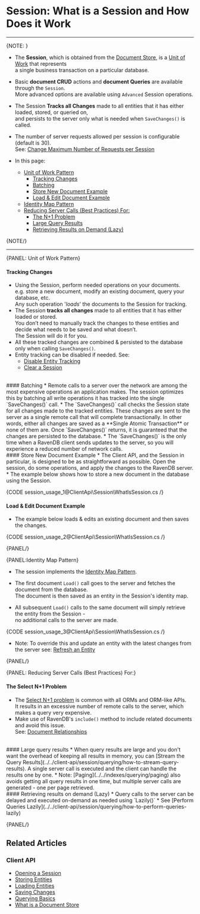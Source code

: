 ﻿# Session: What is a Session and How Does it Work  

---

{NOTE: }  

* The **Session**, which is obtained from the [Document Store](../../client-api/what-is-a-document-store), is a 
  [Unit of Work](https://martinfowler.com/eaaCatalog/unitOfWork.html) that represents  
  a single business transaction on a particular database.  

* Basic **document CRUD** actions and **document Queries** are available through the `Session`.  
  More advanced options are available using `Advanced` Session operations.  

* The Session **Tracks all Changes** made to all entities that it has either loaded, stored, or queried on,  
  and persists to the server only what is needed when `SaveChanges()` is called.  

* The number of server requests allowed per session is configurable (default is 30).  
  See: [Change Maximum Number of Requests per Session](../../client-api/session/configuration/how-to-change-maximum-number-of-requests-per-session)  

* In this page:
  * [Unit of Work Pattern](../../client-api/session/what-is-a-session-and-how-does-it-work#unit-of-work-pattern)
      * [Tracking Changes](../../client-api/session/what-is-a-session-and-how-does-it-work#tracking-changes)
      * [Batching](../../client-api/session/what-is-a-session-and-how-does-it-work#batching)
      * [Store New Document Example](../../client-api/session/what-is-a-session-and-how-does-it-work#store-new-document-example)
      * [Load & Edit Document Example](../../client-api/session/what-is-a-session-and-how-does-it-work#load--edit-document-example)
  * [Identity Map Pattern](../../client-api/session/what-is-a-session-and-how-does-it-work#identity-map-pattern)
  * [Reducing Server Calls (Best Practices) For:](../../client-api/session/what-is-a-session-and-how-does-it-work#reducing-server-calls-(best-practices)-for:)
      * [The N+1 Problem](../../client-api/session/what-is-a-session-and-how-does-it-work#the-select-n1-problem)
      * [Large Query Results](../../client-api/session/what-is-a-session-and-how-does-it-work#large-query-results)
      * [Retrieving Results on Demand (Lazy)](../../client-api/session/what-is-a-session-and-how-does-it-work#retrieving-results-on-demand-lazy)

{NOTE/}  

---

{PANEL: Unit of Work Pattern}  

#### Tracking Changes
* Using the Session, perform needed operations on your documents.  
  e.g. store a new document, modify an existing document, query your database, etc.  
  Any such operation '*loads*' the documents to the Session for tracking.  
* The Session **tracks all changes** made to all entities that it has either loaded or stored.  
  You don’t need to manually track the changes to these entities and decide what needs to be saved and what doesn’t.  
  The Session will do it for you.  
* All these tracked changes are combined & persisted to the database only when calling `SaveChanges()`.  
* Entity tracking can be disabled if needed. See:  
  * [Disable Entity Tracking](../../client-api/session/configuration/how-to-disable-tracking)  
  * [Clear a Session](../../client-api/session/how-to/clear-a-session)  
<br>
#### Batching  
* Remote calls to a server over the network are among the most expensive operations an application makes.  
  The session optimizes this by batching all write operations it has tracked into the single `SaveChanges()` call.  
* The `SaveChanges()` call checks the Session state for all changes made to the tracked entities.  
  These changes are sent to the server as a single remote call that will complete transactionally.  
  In other words, either all changes are saved as a **Single Atomic Transaction** or none of them are.  
  Once `SaveChanges()` returns, it is guaranteed that the changes are persisted to the database.  
* The `SaveChanges()` is the only time when a RavenDB client sends updates to the server,  
  so you will experience a reduced number of network calls.  
<br>
#### Store New Document Example  
* The Client API, and the Session in particular, is designed to be as straightforward as possible.  
  Open the session, do some operations, and apply the changes to the RavenDB server.  
* The example below shows how to store a new document in the database using the Session.  

{CODE session_usage_1@ClientApi\Session\WhatIsSession.cs /}  

#### Load & Edit Document Example  
* The example below loads & edits an existing document and then saves the changes.  

{CODE session_usage_2@ClientApi\Session\WhatIsSession.cs /}  

{PANEL/}  

{PANEL:Identity Map Pattern}  

* The session implements the [Identity Map Pattern](https://martinfowler.com/eaaCatalog/identityMap.html).

* The first document `Load()` call goes to the server and fetches the document from the database.  
  The document is then saved as an entity in the Session's identity map.  

* All subsequent `Load()` calls to the same document will simply retrieve the entity from the Session -  
  no additional calls to the server  are made.  

{CODE session_usage_3@ClientApi\Session\WhatIsSession.cs /}  

* Note: To override this and update an entity with the latest changes from the server see: 
  [Refresh an Entity](../../client-api/session/how-to/refresh-entity)  

{PANEL/}  

{PANEL: Reducing Server Calls (Best Practices) For:}
#### The Select N+1 Problem
* The [Select N+1 problem](http://blogs.microsoft.co.il/gilf/2010/08/18/select-n1-problem-how-to-decrease-your-orm-performance/) is common 
  with all ORMs and ORM-like APIs.  
  It results in an excessive number of remote calls to the server, which makes a query very expensive.  
* Make use of RavenDB's `include()` method to include related documents and avoid this issue.  
  See: [Document Relationships](../../client-api/how-to/handle-document-relationships)  
<br>
#### Large query results
* When query results are large and you don't want the overhead of keeping all results in memory, you can 
  [Stream the Query Results](../../client-api/session/querying/how-to-stream-query-results).  
  A single server call is executed and the client can handle the results one by one.  
* Note: [Paging](../../indexes/querying/paging) also avoids getting all query results in one time, but multiple server calls are 
  generated - one per page retrieved.  
<br>
#### Retrieving results on demand (Lazy)
* Query calls to the server can be delayed and executed on-demand as needed using `Lazily()`
* See [Perform Queries Lazily](../../client-api/session/querying/how-to-perform-queries-lazily)

{PANEL/}

## Related Articles  

### Client API  

- [Opening a Session](../../client-api/session/opening-a-session)
- [Storing Entities](../../client-api/session/storing-entities)
- [Loading Entities](../../client-api/session/loading-entities)
- [Saving Changes](../../client-api/session/saving-changes)
- [Querying Basics](../../indexes/querying/basics)
- [What is a Document Store](../../client-api/what-is-a-document-store)
